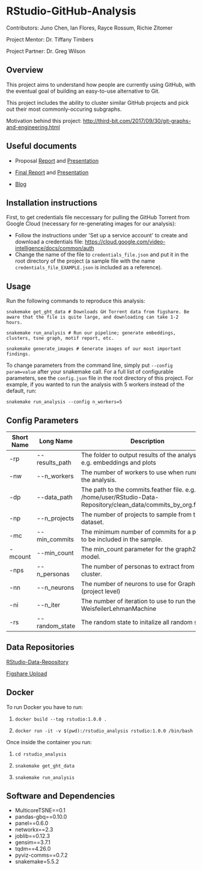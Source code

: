 # RStudio-GitHub-Analysis

Contributors: Juno Chen, Ian Flores, Rayce Rossum, Richie Zitomer

Project Mentor: Dr. Tiffany Timbers

Project Partner: Dr. Greg Wilson

## Overview

This project aims to understand how people are currently using GitHub, with the eventual goal of building an easy-to-use alternative to Git.

This project includes the ability to cluster similar GitHub projects and pick out their most commonly-occuring subgraphs.

Motivation behind this project: http://third-bit.com/2017/09/30/git-graphs-and-engineering.html

## Useful documents

- Proposal [Report](https://github.com/UBC-MDS/RStudio-GitHub-Analysis/blob/master/docs/proposal_presentation/proposal_report_final.pdf) and [Presentation](https://github.com/UBC-MDS/RStudio-GitHub-Analysis/blob/master/docs/proposal_presentation/proposal_presentation.html)

- [Final Report](https://github.com/UBC-MDS/RStudio-GitHub-Analysis/blob/master/docs/final_presentation/final_report.pdf) and [Presentation](https://github.com/UBC-MDS/RStudio-GitHub-Analysis/blob/master/docs/final_presentation/final_presentation.html)

- [Blog](https://ubc-mds.github.io/RStudio-GitHub-Analysis/)

## Installation instructions

First, to get credentials file neccessary for pulling the GitHub Torrent from Google Cloud (necessary for re-generating images for our analysis):

- Follow the instructions under 'Set up a service account' to create and download a credentials file: https://cloud.google.com/video-intelligence/docs/common/auth
- Change the name of the file to `credentials_file.json` and put it in the root directory of the project (a sample file with the name `credentials_file_EXAMPLE.json` is included as a reference).

## Usage

Run the following commands to reproduce this analysis:
```{bash}
snakemake get_ght_data # Downloads GH Torrent data from figshare. Be aware that the file is quite large, and downloading can take 1-2 hours.

snakemake run_analysis # Run our pipeline; generate embeddings, clusters, tsne graph, motif report, etc.

snakemake generate_images # Generate images of our most important findings.
```

To change parameters from the command line, simply put `--config param=value` after your snakemake call. For a full list of configurable parameters, see the `config.json` file in the root directory of this project. 
For example, if you wanted to run the analysis with 5 workers instead of the default, run:

```{bash}
snakemake run_analysis --config n_workers=5
```

## Config Parameters

|Short Name|Long Name|Description|Default|Type|
|-|-|-|-|-|
| -rp     | --results_path   | The folder to output results of the analysis. e.g. embeddings and plots| ./results/|String|
| -nw     | --n_workers      | The number of workers to use when running the analysis.| 1| int|
| -dp     | --data_path      | The path to the commits.feather file. e.g. /home/user/RStudio-Data-Repository/clean_data/commits_by_org.feather| /home/user/RStudio-Data-Repository/clean_data/commits_by_org.feather|String|
| -np     | --n_projects     | The number of projects to sample from the dataset.| 1000| int|
| -mc     | --min_commits    | The minimum number of commits for a project to be included in the sample.| None | none_or_int|
| -mcount | --min_count      | The min_count parameter for the graph2vec model.| 5| int|
| -nps    | --n_personas     | The number of personas to extract from each cluster.| 5| int|
| -nn     | --n_neurons      | The number of neurons to use for Graph2Vec (project level)| 128| int|
| -ni     | --n_iter         | The number of iteration to use to run the WeisfeilerLehmanMachine| 10| int|
| -rs     | --random_state   | The random state to initalize all random states.| 1| int|



## Data Repositories
[RStudio-Data-Repository](https://github.com/UBC-MDS/RStudio-Data-Repository)

[Figshare Upload](https://figshare.com/articles/GHTorrent_Project_Commits_Dataset/8321285)

## Docker

To run Docker you have to run:

1) `docker build --tag rstudio:1.0.0 .`

2) `docker run -it -v $(pwd):/rstudio_analysis rstudio:1.0.0 /bin/bash`

Once inside the container you run:

1) `cd rstudio_analysis`

2) `snakemake get_ght_data`
3) `snakemake run_analysis`

## Software and Dependencies

- MulticoreTSNE==0.1
- pandas-gbq==0.10.0
- panel==0.6.0
- networkx==2.3
- joblib==0.12.3
- gensim==3.7.1
- tqdm==4.26.0
- pyviz-comms==0.7.2
- snakemake=5.5.2

